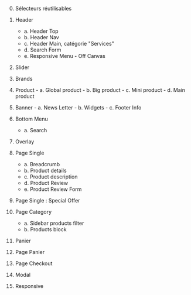 <!-- A faire -->

00. Sélecteurs réutilisables

01. Header
    - a. Header Top
    - b. Header Nav
    - c. Header Main, catégorie "Services"
    - d. Search Form
    - e. Responsive Menu - Off Canvas

02. Slider

03.  Brands

04.  Product
    - a. Global product
    - b. Big product
    - c. Mini product
    - d. Main product

05.  Banner
    - a. News Letter
    - b. Widgets
    - c. Footer Info

06. Bottom Menu
    - a. Search

07. Overlay

08. Page Single
    - a. Breadcrumb
    - b. Product details
    - c. Product description
    - d. Product Review
    - e. Product Review Form

09. Page Single : Special Offer

10. Page Category
    - a. Sidebar products filter
    - b. Products block

11. Panier

12. Page Panier

13. Page Checkout

14. Modal

15. Responsive